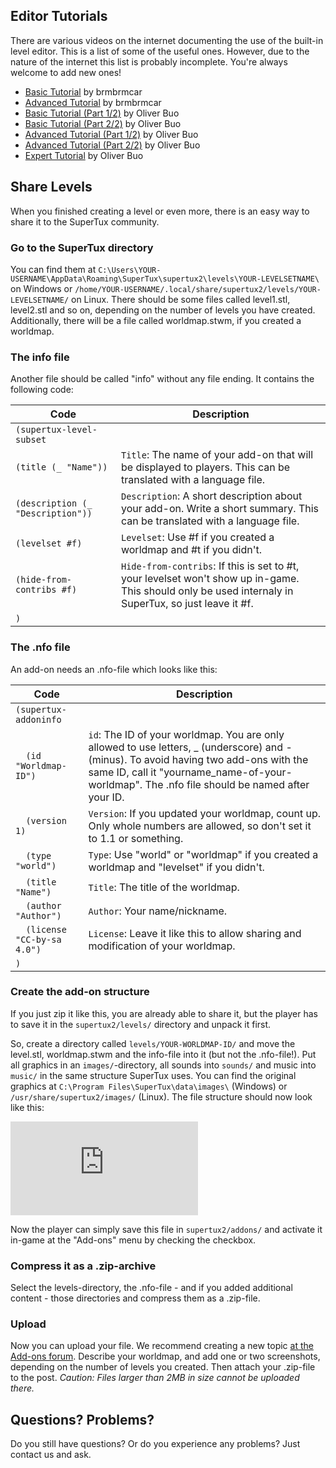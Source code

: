 ## Editor Tutorials

There are various videos on the internet documenting the use of the built-in level editor. This is a list of some of the useful ones. However, due to the nature of the internet this list is probably incomplete. You're always welcome to add new ones!

- [Basic Tutorial](https://www.youtube.com/watch?v=gsuKAy18iWo) by brmbrmcar
- [Advanced Tutorial](https://www.youtube.com/watch?v=drwLEYo8EVQ) by brmbrmcar
- [Basic Tutorial (Part 1/2)](https://www.youtube.com/watch?v=mhSNateb4nI) by Oliver Buo
- [Basic Tutorial (Part 2/2)](https://www.youtube.com/watch?v=NLWhteLNcC8) by Oliver Buo
- [Advanced Tutorial (Part 1/2)](https://www.youtube.com/watch?v=WBdwwcLD-vw) by Oliver Buo
- [Advanced Tutorial (Part 2/2)](https://www.youtube.com/watch?v=UoaGDuBax6E) by Oliver Buo
- [Expert Tutorial](https://www.youtube.com/watch?v=lL3oZbPfw08) by Oliver Buo

## Share Levels

When you finished creating a level or even more, there is an easy way to share it to the SuperTux community.

### Go to the SuperTux directory
You can find them at `C:\Users\YOUR-USERNAME\AppData\Roaming\SuperTux\supertux2\levels\YOUR-LEVELSETNAME\` on Windows or `/home/YOUR-USERNAME/.local/share/supertux2/levels/YOUR-LEVELSETNAME/` on Linux.
There should be some files called level1.stl, level2.stl and so on, depending on the number of levels you have created. Additionally, there will be a file called worldmap.stwm, if you created a worldmap.

### The info file
Another file should be called "info" without any file ending. It contains the following code:

Code | Description
-----|-------------
`(supertux-level-subset` |
`(title (_ "Name"))` | `Title`: The name of your add-on that will be displayed to players. This can be translated with a language file.
`(description (_ "Description"))` | `Description`: A short description about your add-on. Write a short summary. This can be translated with a language file.
`(levelset #f)` | `Levelset`: Use #f if you created a worldmap and #t if you didn't.
`(hide-from-contribs #f)` | `Hide-from-contribs`: If this is set to #t, your levelset won't show up in-game. This should only be used internaly in SuperTux, so just leave it #f.
`)` |

### The .nfo file
An add-on needs an .nfo-file which looks like this:

Code | Description
-----|------------
`(supertux-addoninfo` | 
`  (id "Worldmap-ID")` | `id`: The ID of your worldmap. You are only allowed to use letters, _ (underscore) and - (minus). To avoid having two add-ons with the same ID, call it "yourname_name-of-your-worldmap". The .nfo file should be named after your ID.
`  (version 1)` | `Version`: If you updated your worldmap, count up. Only whole numbers are allowed, so don't set it to 1.1 or something.
`  (type "world")` | `Type`: Use "world" or "worldmap" if you created a worldmap and "levelset" if you didn't.
`  (title "Name")` | `Title`: The title of the worldmap.
`  (author "Author")` | `Author`: Your name/nickname.
`  (license "CC-by-sa 4.0")` | `License`: Leave it like this to allow sharing and modification of your worldmap.
`)` | 

### Create the add-on structure
If you just zip it like this, you are already able to share it, but the player has to save it in the `supertux2/levels/` directory and unpack it first.

So, create a directory called `levels/YOUR-WORLDMAP-ID/` and move the level.stl, worldmap.stwm and the info-file into it (but not the .nfo-file!). Put all graphics in an `images/`-directory, all sounds into `sounds/` and music into `music/` in the same structure SuperTux uses. You can find the original graphics at  `C:\Program Files\SuperTux\data\images\` (Windows) or `/usr/share/supertux2/images/` (Linux).
The file structure should now look like this:

![](https://forum.freegamedev.net/download/file.php?id=10828)

Now the player can simply save this file in `supertux2/addons/` and activate it in-game at the "Add-ons" menu by checking the checkbox.

### Compress it as a .zip-archive
Select the levels-directory, the .nfo-file - and if you added additional content - those directories and compress them as a .zip-file.

### Upload
Now you can upload your file. We recommend creating a new topic [at the Add-ons forum](https://forum.freegamedev.net/viewforum.php?f=69). Describe your worldmap, and add one or two screenshots, depending on the number of levels you created. Then attach your .zip-file to the post. *Caution: Files larger than 2MB in size cannot be uploaded there.*

## Questions? Problems?

Do you still have questions? Or do you experience any problems? Just contact us and ask.
